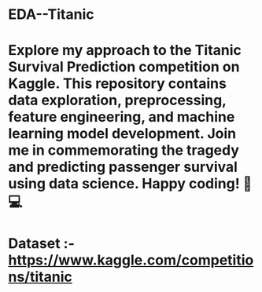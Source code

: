 # EDA--Titanic
# Explore my approach to the Titanic Survival Prediction competition on Kaggle. This repository contains data exploration, preprocessing, feature engineering, and machine learning model development. Join me in commemorating the tragedy and predicting passenger survival using data science. Happy coding! 🚢💻
# Dataset :- https://www.kaggle.com/competitions/titanic

